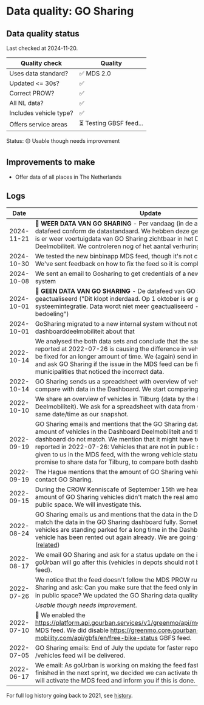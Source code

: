 # Data quality: GO Sharing

## Data quality status

Last checked at 2024-11-20.

| **Quality check**           | **Quality**
| --                          | --
| Uses data standard?         | ✅ MDS 2.0
| Updated <= 30s?             | ✅
| Correct PROW?               | ✅
| All NL data?                | ✅
| Includes vehicle type?      | ✅
| Offers service areas        | ⏳ Testing GBSF feed...

Status: 🟡 Usable though needs improvement

## Improvements to make

- Offer data of all places in The Netherlands

## Logs

| Date       | Update 
| ----       | ---
| 2024-11-21 | 🎉 **WEER DATA VAN GO SHARING** - Per vandaag (in de avond) is de MDS 2.0 datafeed conform de datastandaard. We hebben deze geactiveerd. Per vandaag is er weer voertuigdata van GO Sharing zichtbaar in het Dashboard Deelmobiliteit. We controleren nog of het aantal verhuringen ook klopt.
| 2024-10-30 | We tested the new binbinapp MDS feed, though it's not compliant with MDS yet. We've sent feedback on how to fix the feed so it is compliant.
| 2024-10-08 | We sent an email to Gosharing to get credentials of a new feed for the new system
| 2024-10-01 | 🐛 **GEEN DATA VAN GO SHARING** - De datafeed van GO Sharing wordt niet meer geactualiseerd ("Dit klopt inderdaad. Op 1 oktober is er gestart met een interne systeemintegratie. Data wordt niet meer geactualiseerd - uiteraard niet de bedoeling")
| 2024-10-01 | GoSharing migrated to a new internal system without notifiying the dashboarddeelmobiliteit about that
| 2022-10-14 | We analysed the both data sets and conclude that the same issue that we reported at 2022-07-26 is causing the difference in vehicles. This issue has to be fixed for an longer amount of time. We (again) send info on how to fix this and ask GO Sharing if the issue in the MDS feed can be fixed. Also we inform the municipalities that noticed the incorrect data.
| 2022-10-14 | GO Sharing sends us a spreadsheet with overview of vehicles in Tilburg, to compare with data in the Dashboard. We start comparing.
| 2022-10-10 | We share an overview of vehicles in Tilburg (data by the Dashboard Deelmobiliteit). We ask for a spreadsheet with data from GO Sharing, for the same date/time as our snapshot.
| 2022-09-19 | GO Sharing emails and mentions that the GO Sharing data team sees that the amount of vehicles in the Dashboard Deelmobiliteit and the amount in their own dashboard do not match. We mention that it might have to do with the issue we reported in 2022-07-26: Vehicles that are not in public space anymore are still given to us in the MDS feed, with the wrong vehicle status. Next to that we promise to share data for Tilburg, to compare both dashboards.
| 2022-09-19 | The Hague mentions that the amount of GO Sharing vehicles is not correct. We contact GO Sharing.
| 2022-09-15 | During the CROW Kenniscafe of September 15th we heard from Tilburg that the amount of GO Sharing vehicles didn't match the real amount of vehicles in public space. We will investigate this.
| 2022-08-24 | GO Sharing emails us and mentions that the data in the Dashboard doesn't match the data in the GO Sharing dashboard fully. Sometimes GO Sharing vehicles are standing parked for a long time in the Dashboard, while in reality the vehicle has been rented out again already. We are going to do research on this ([related](https://github.com/Stichting-CROW/dashboarddeelmobiliteit-datakwaliteit/issues/32))
| 2022-08-17 | We email GO Sharing and ask for a status update on the incorrect feed PROW. goUrban will go after this (vehicles in depots should not be present in the data feed).
| 2022-07-26 | We notice that the feed doesn't follow the MDS PROW rules. We email GO Sharing and ask: Can you make sure that the feed only include vehicles that are in public space? We updated the GO Sharing data quality from 🟢 _Perfect_ to 🟡 _Usable though needs improvement_.
| 2022-07-10 | 🎉 We enabled the https://platform.api.gourban.services/v1/greenmo/api/mds/netherlands/vehicles MDS feed. We did disable https://greenmo.core.gourban-mobility.com/api/gbfs/en/free-bike-status GBFS feed.
| 2022-07-05 | GO Sharing emails: End of July the update for faster reponse times of the MDS /vehicles feed will be delivered.
| 2022-06-17 | We email: As goUrban is working on making the feed faster and this will be finished in the next sprint, we decided we can activate the MDS feed now. We will activate the MDS feed and inform you if this is done.

For full log history going back to 2021, see [history](https://github.com/Stichting-CROW/dashboarddeelmobiliteit-datakwaliteit/blob/38ea1d0b48c7dfe2fa3298e43ceac50d11a27603/provider/GoSharing.md#logs).
